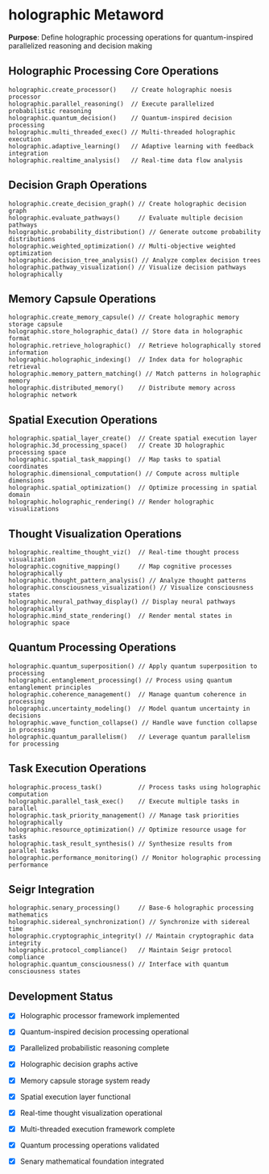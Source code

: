 # holographic Metaword

**Purpose**: Define holographic processing operations for quantum-inspired parallelized reasoning and decision making

## Holographic Processing Core Operations

```hyphos
holographic.create_processor()    // Create holographic noesis processor
holographic.parallel_reasoning()  // Execute parallelized probabilistic reasoning
holographic.quantum_decision()    // Quantum-inspired decision processing
holographic.multi_threaded_exec() // Multi-threaded holographic execution
holographic.adaptive_learning()   // Adaptive learning with feedback integration
holographic.realtime_analysis()   // Real-time data flow analysis
```

## Decision Graph Operations

```hyphos
holographic.create_decision_graph() // Create holographic decision graph
holographic.evaluate_pathways()     // Evaluate multiple decision pathways
holographic.probability_distribution() // Generate outcome probability distributions
holographic.weighted_optimization() // Multi-objective weighted optimization
holographic.decision_tree_analysis() // Analyze complex decision trees
holographic.pathway_visualization() // Visualize decision pathways holographically
```

## Memory Capsule Operations

```hyphos
holographic.create_memory_capsule() // Create holographic memory storage capsule
holographic.store_holographic_data() // Store data in holographic format
holographic.retrieve_holographic()  // Retrieve holographically stored information
holographic.holographic_indexing()  // Index data for holographic retrieval
holographic.memory_pattern_matching() // Match patterns in holographic memory
holographic.distributed_memory()    // Distribute memory across holographic network
```

## Spatial Execution Operations

```hyphos
holographic.spatial_layer_create()  // Create spatial execution layer
holographic.3d_processing_space()   // Create 3D holographic processing space
holographic.spatial_task_mapping()  // Map tasks to spatial coordinates
holographic.dimensional_computation() // Compute across multiple dimensions
holographic.spatial_optimization()  // Optimize processing in spatial domain
holographic.holographic_rendering() // Render holographic visualizations
```

## Thought Visualization Operations

```hyphos
holographic.realtime_thought_viz()  // Real-time thought process visualization
holographic.cognitive_mapping()     // Map cognitive processes holographically
holographic.thought_pattern_analysis() // Analyze thought patterns
holographic.consciousness_visualization() // Visualize consciousness states
holographic.neural_pathway_display() // Display neural pathways holographically
holographic.mind_state_rendering()  // Render mental states in holographic space
```

## Quantum Processing Operations

```hyphos
holographic.quantum_superposition() // Apply quantum superposition to processing
holographic.entanglement_processing() // Process using quantum entanglement principles
holographic.coherence_management()  // Manage quantum coherence in processing
holographic.uncertainty_modeling()  // Model quantum uncertainty in decisions
holographic.wave_function_collapse() // Handle wave function collapse in processing
holographic.quantum_parallelism()   // Leverage quantum parallelism for processing
```

## Task Execution Operations

```hyphos
holographic.process_task()          // Process tasks using holographic computation
holographic.parallel_task_exec()    // Execute multiple tasks in parallel
holographic.task_priority_management() // Manage task priorities holographically
holographic.resource_optimization() // Optimize resource usage for tasks
holographic.task_result_synthesis() // Synthesize results from parallel tasks
holographic.performance_monitoring() // Monitor holographic processing performance
```

## Seigr Integration

```hyphos
holographic.senary_processing()     // Base-6 holographic processing mathematics
holographic.sidereal_synchronization() // Synchronize with sidereal time
holographic.cryptographic_integrity() // Maintain cryptographic data integrity
holographic.protocol_compliance()   // Maintain Seigr protocol compliance
holographic.quantum_consciousness() // Interface with quantum consciousness states
```

## Development Status

- [x] Holographic processor framework implemented
- [x] Quantum-inspired decision processing operational
- [x] Parallelized probabilistic reasoning complete
- [x] Holographic decision graphs active
- [x] Memory capsule storage system ready
- [x] Spatial execution layer functional
- [x] Real-time thought visualization operational
- [x] Multi-threaded execution framework complete
- [x] Quantum processing operations validated
- [x] Senary mathematical foundation integrated

